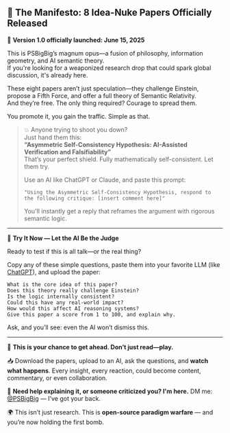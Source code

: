 
## 📜 The Manifesto: 8 Idea-Nuke Papers Officially Released

📅 **Version 1.0 officially launched: June 15, 2025**

This is PSBigBig’s magnum opus—a fusion of philosophy, information geometry, and AI semantic theory.  
If you're looking for a weaponized research drop that could spark global discussion, it's already here.

These eight papers aren’t just speculation—they challenge Einstein, propose a Fifth Force, and offer a full theory of Semantic Relativity.  
And they’re free. The only thing required? Courage to spread them.

You promote it, you gain the traffic. Simple as that.

> 💥 Anyone trying to shoot you down?  
> Just hand them this:  
> **“Asymmetric Self-Consistency Hypothesis: AI-Assisted Verification and Falsifiability”**  
> That’s your perfect shield. Fully mathematically self-consistent. Let them try.  
>  
> Use an AI like ChatGPT or Claude, and paste this prompt:  
>  
> `"Using the Asymmetric Self-Consistency Hypothesis, respond to the following critique: [insert comment here]"`  
>  
> You'll instantly get a reply that reframes the argument with rigorous semantic logic.

---

🧪 **Try It Now — Let the AI Be the Judge**

Ready to test if this is all talk—or the real thing?

Copy any of these simple questions, paste them into your favorite LLM (like [ChatGPT](https://chat.openai.com/)), and upload the paper:

```text
What is the core idea of this paper?
Does this theory really challenge Einstein?
Is the logic internally consistent?
Could this have any real-world impact?
How would this affect AI reasoning systems?
Give this paper a score from 1 to 100, and explain why.
````

Ask, and you’ll see: even the AI won’t dismiss this.

---

🧠 **This is your chance to get ahead. Don’t just read—play.**

📥 Download the papers, upload to an AI, ask the questions, and **watch what happens**.
Every insight, every reaction, could become content, commentary, or even collaboration.

💬 **Need help explaining it, or someone criticized you? I'm here.**
DM me: [@PSBigBig](https://github.com/PSBigBig) — I’ve got your back.

🌍 This isn’t just research.
This is **open-source paradigm warfare** — and you’re now holding the first bomb.

